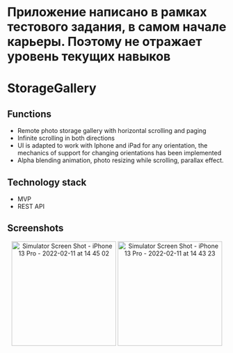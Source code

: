 # Приложение написано в рамках тестового задания, в самом начале карьеры. Поэтому не отражает уровень текущих навыков
# StorageGallery

## Functions

 - Remote photo storage gallery with horizontal scrolling and paging
 - Infinite scrolling in both directions
 - UI is adapted to work with Iphone and iPad for any orientation, the mechanics of support for changing orientations has been implemented
 - Alpha blending animation, photo resizing while scrolling, parallax effect.

## Technology stack

- MVP
- REST API

## Screenshots

<p align="center">
  <img width="240" alt="Simulator Screen Shot - iPhone 13 Pro - 2022-02-11 at 14 45 02" src="https://user-images.githubusercontent.com/91690559/160272757-d78b3d68-02e8-4fc4-8519-bd05fb876609.png">
  <img width="240" alt="Simulator Screen Shot - iPhone 13 Pro - 2022-02-11 at 14 43 23" src="https://user-images.githubusercontent.com/91690559/160275210-0d3cea74-27b7-4d9a-b3be-234a9715e892.gif">
</p>
